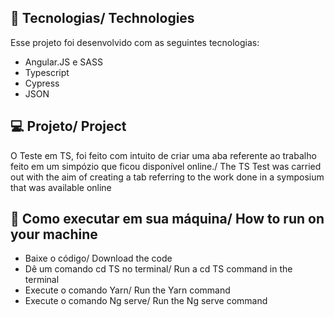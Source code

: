 ## 🚀 Tecnologias/ Technologies

Esse projeto foi desenvolvido com as seguintes tecnologias:

- Angular.JS e SASS
- Typescript
- Cypress
- JSON

## 💻 Projeto/ Project

 O Teste em TS, foi feito com intuito de criar uma aba referente ao trabalho feito em um simpózio que ficou disponível online./ The TS Test was carried out with the aim of creating a tab referring to the work done in a symposium that was available online
  
## 🔖 Como executar em sua máquina/ How to run on your machine
- Baixe o código/ Download the code
- Dê um comando cd TS no terminal/ Run a cd TS command in the terminal
- Execute o comando Yarn/ Run the Yarn command
- Execute o comando Ng serve/ Run the Ng serve command

  


